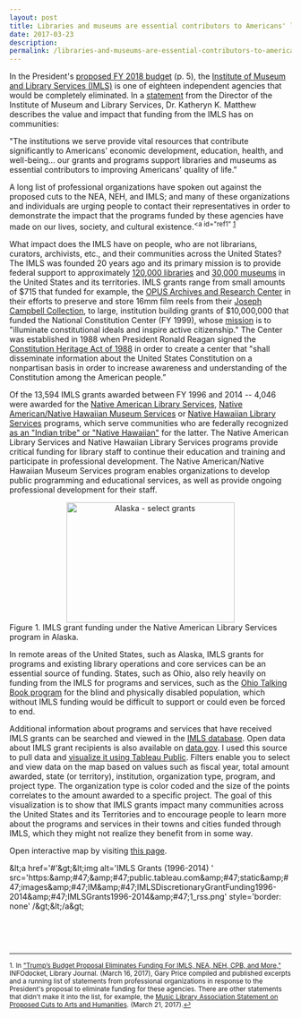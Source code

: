 ```yaml
---
layout: post
title: Libraries and museums are essential contributors to Americans' lives
date: 2017-03-23
description:
permalink: /libraries-and-museums-are-essential-contributors-to-americans-lives/
---
```


In the President's [proposed FY 2018 budget](https://www.govinfo.gov/content/pkg/BUDGET-2018-BLUEPRINT/pdf/BUDGET-2018-BLUEPRINT.pdf) (p. 5), the [Institute of Museum and Library Services (IMLS)](https://www.imls.gov/) is one of eighteen independent agencies that would be completely eliminated. In a [statement](https://www.imls.gov/news-events/news-releases/institute-museum-and-library-services-issues-statement-presidents-proposed) from the Director of the Institute of Museum and Library Services, Dr. Katheryn K. Matthew describes the value and impact that funding from the IMLS has on communities:

"The institutions we serve provide vital resources that contribute significantly to Americans' economic development, education, health, and well-being... our grants and programs support libraries and museums as essential contributors to improving Americans' quality of life."

A long list of professional organizations have spoken out against the proposed cuts to the NEA, NEH, and IMLS; and many of these organizations and individuals are urging people to contact their representatives in order to demonstrate the impact that the programs funded by these agencies have made on our lives, society, and cultural existence.<sup><a id="ref1" [1](#fn1)</sup>

What impact does the IMLS have on people, who are not librarians, curators, archivists, etc., and their communities across the United States? The IMLS was founded 20 years ago and its primary mission is to provide federal support to approximately [120,000 libraries](http://www.ala.org/tools/libfactsheets/alalibraryfactsheet01) and [30,000 museums](http://museumstat.org/) in the United States and its territories. IMLS grants range from small amounts of $715 that funded for example, the [OPUS Archives and Research Center](http://www.opusarchives.org/) in their efforts to preserve and store 16mm film reels from their [Joseph Campbell Collection](http://www.opusarchives.org/joseph-campbell-collection/), to large, institution building grants of $10,000,000 that funded the National Constitution Center (FY 1999), whose [mission](https://constitutioncenter.org/about/mission-history) is to "illuminate constitutional ideals and inspire active citizenship." The Center was established in 1988 when President Ronald Reagan signed the [Constitution Heritage Act of 1988](http://www.heritage.org/political-process/report/constitutional-president-ronald-reagan-and-the-founding) in order to create a center that "shall disseminate information about the United States Constitution on a nonpartisan basis in order to increase awareness and understanding of the Constitution among the American people.”

Of the 13,594 IMLS grants awarded between FY 1996 and 2014 -- 4,046 were awarded for the [Native American Library Services](https://www.imls.gov/grants/available/native-american-library-services-basic-grants), [Native American/Native Hawaiian Museum Services](https://www.imls.gov/grants/available/native-americannative-hawaiian-museum-services-program) or [Native Hawaiian Library Services](https://www.imls.gov/grants/available/native-hawaiian-library-services) programs, which serve communities who are federally recognized [as an "Indian tribe" or "Native Hawaiian"](https://www.imls.gov/node/35/) for the latter. The Native American Library Services and Native Hawaiian Library Services programs provide critical funding for library staff to continue their education and training and participate in professional development. The Native American/Native Hawaiian Museum Services program enables organizations to develop public programming and educational services, as well as provide ongoing professional development for their staff.

<div style="text-align: center;">
<a href="https://public.tableau.com/profile/anna.kijas#!/vizhome/IMLSDiscretionaryGrantFunding1996-2014/IMLSGrants1996-2014"><img class="wp-image-749 size-medium" src="http://www.annakijas.com/wp-content/uploads/2017/03/Screen-Shot-2017-03-23-at-10.51.58-PM-300x215.png" alt="Alaska - select grants" width="300" height="215" /></a>
</div>
Figure 1. IMLS grant funding under the Native American Library Services program in Alaska.

In remote areas of the United States, such as Alaska, IMLS grants for programs and existing library operations and core services can be an essential source of funding. States, such as Ohio, also rely heavily on funding from the IMLS for programs and services, such as the [Ohio Talking Book program](https://library.ohio.gov/news/state-library-ohio-statement-impact-presidents-proposed-elimination-institute-museum-library-services/) for the blind and physically disabled population, which without IMLS funding would be difficult to support or could even be forced to end.

Additional information about programs and services that have received IMLS grants can be searched and viewed in the [IMLS database](https://www.imls.gov/grants/awarded-grants). Open data about IMLS grant recipients is also available on [data.gov](https://www.data.gov/). I used this source to pull data and [visualize it using Tableau Public](https://public.tableau.com/profile/anna.kijas#!/vizhome/IMLSDiscretionaryGrantFunding1996-2014/IMLSGrants1996-2014). Filters enable you to select and view data on the map based on values such as fiscal year, total amount awarded, state (or territory), institution, organization type, program, and project type. The organization type is color coded and the size of the points correlates to the amount awarded to a specific project. The goal of this visualization is to show that IMLS grants impact many communities across the United States and its Territories and to encourage people to learn more about the programs and services in their towns and cities funded through IMLS, which they might not realize they benefit from in some way.

Open interactive map by visiting [this page](https://public.tableau.com/profile/anna.kijas#!/vizhome/IMLSDiscretionaryGrantFunding1996-2014/IMLSGrants1996-2014).

<div id="viz1490326278510" class="tableauPlaceholder" style="position: relative;"><noscript>&amp;lt;a href='#'&amp;gt;&amp;lt;img alt='IMLS Grants (1996-2014) ' src='https:&amp;amp;#47;&amp;amp;#47;public.tableau.com&amp;amp;#47;static&amp;amp;#47;images&amp;amp;#47;IM&amp;amp;#47;IMLSDiscretionaryGrantFunding1996-2014&amp;amp;#47;IMLSGrants1996-2014&amp;amp;#47;1_rss.png' style='border: none' /&amp;gt;&amp;lt;/a&amp;gt;</noscript><object class="tableauViz" style="display: none;" width="750" height="700"><param name="host_url" value="https%3A%2F%2Fpublic.tableau.com%2F" /> <param name="site_root" value="" /><param name="name" value="IMLSDiscretionaryGrantFunding1996-2014/IMLSGrants1996-2014" /><param name="tabs" value="no" /><param name="static_image" value="https://public.tableau.com/static/images/IM/IMLSDiscretionaryGrantFunding1996-2014/IMLSGrants1996-2014/1.png" /> <param name="animate_transition" value="yes" /><param name="display_static_image" value="yes" /><param name="display_spinner" value="yes" /><param name="display_overlay" value="yes" /><param name="display_count" value="yes" /></object></div>
<script type='text/javascript'>                    var divElement = document.getElementById('viz1490326278510');                    var vizElement = divElement.getElementsByTagName('object')[0];                    vizElement.style.width='100%';vizElement.style.height=(divElement.offsetWidth*0.75)+'px';                    var scriptElement = document.createElement('script');                    scriptElement.src = 'https://public.tableau.com/javascripts/api/viz_v1.js';                    vizElement.parentNode.insertBefore(scriptElement, vizElement);                </script>

&nbsp;

&nbsp;

<hr />

<sup id="fn1">1. In <a href="http://www.infodocket.com/2017/03/16/trumps-federal-budget-proposal-eliminates-funding-for-imls-nea-neh-cpb-and-more/" target="_blank" rel="noopener noreferrer">"Trump’s Budget Proposal Eliminates Funding For IMLS, NEA, NEH, CPB, and More," </a>INFOdocket, Library Journal. (March 16, 2017), Gary Price compiled and published excerpts and a running list of statements from professional organizations in response to the President's proposal to eliminate funding for these agencies. There are other statements that didn't make it into the list, for example, the <a href="https://www.musiclibraryassoc.org/forums/Posts.aspx?topic=1344902" target="_blank" rel="noopener noreferrer">Music Library Association Statement on Proposed Cuts to Arts and Humanities</a>. (March 21, 2017).<a title="Jump back to footnote 1 in the text." href="#ref1">↩</a></sup>

&nbsp;

&nbsp;
